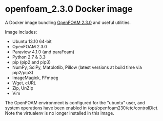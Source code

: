 openfoam_2.3.0 Docker image
===========================

A Docker image bundling [OpenFOAM 2.3.0](http://openfoam.org/version2.3.0/) and useful utilities.

Image includes:

- Ubuntu 13.10 64-bit
- OpenFOAM 2.3.0
- Paraview 4.1.0 (and paraFoam)
- Python 2.7 & 3.3
- pip (pip2 and pip3)
- NumPy, SciPy, Matplotlib, Pillow (latest versions at build time via pip2/pip3)
- ImageMagick, FFmpeg
- Wget, cURL
- Zip, UnZip
- Vim

The OpenFOAM environment is configured for the "ubuntu" user, and system operations have been enabled in /opt/openfoam230/etc/controlDict. Note the virtualenv is no longer installed in this image.